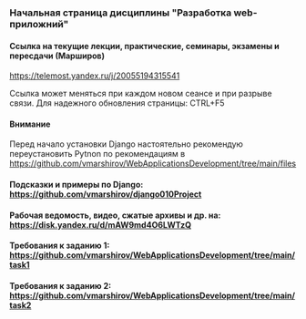### Начальная страница дисциплины "Разработка web-приложний"


####  Ссылка на текущие лекции, практические, семинары, экзамены и пересдачи (Марширов)
https://telemost.yandex.ru/j/20055194315541

Ссылка может  меняться при каждом новом сеансе и при разрыве связи. Для надежного обновления страницы: CTRL+F5

#### Внимание
Перед начало установки Django настоятельно рекомендую переустановить Pytnon по рекомендациям в https://github.com/vmarshirov/WebApplicationsDevelopment/tree/main/files



#### Подсказки и примеры по Django: https://github.com/vmarshirov/django010Project

#### Рабочая ведомость, видео, сжатые архивы и др. на: https://disk.yandex.ru/d/mAW9md4O6LWTzQ

#### Требования к заданию 1: https://github.com/vmarshirov/WebApplicationsDevelopment/tree/main/task1

#### Требования к заданию 2: https://github.com/vmarshirov/WebApplicationsDevelopment/tree/main/task2


